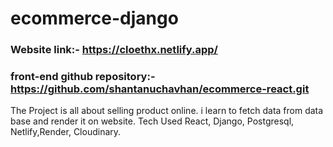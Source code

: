 ﻿# ecommerce-django
### Website link:- https://cloethx.netlify.app/
### front-end github repository:- https://github.com/shantanuchavhan/ecommerce-react.git

The Project is all about selling product online. i learn to fetch data from data base and render it on website. 
Tech Used React, Django, Postgresql, Netlify,Render, Cloudinary.
